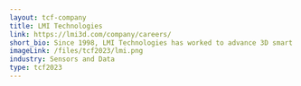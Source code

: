```yaml
---
layout: tcf-company
title: LMI Technologies
link: https://lmi3d.com/company/careers/
short_bio: Since 1998, LMI Technologies has worked to advance 3D smart sensor technology for fast and accurate measurement. Our flagship Gocator and FocalSpec product lines help factories achieve 100% inspection, reduce waste by optimization, and improve efficiency by simplifying automation. Trusted in the most challenging applications, our 3D solutions help customers improve control of their processes and stay ahead of the competition.
imageLink: /files/tcf2023/lmi.png
industry: Sensors and Data
type: tcf2023
---
```

